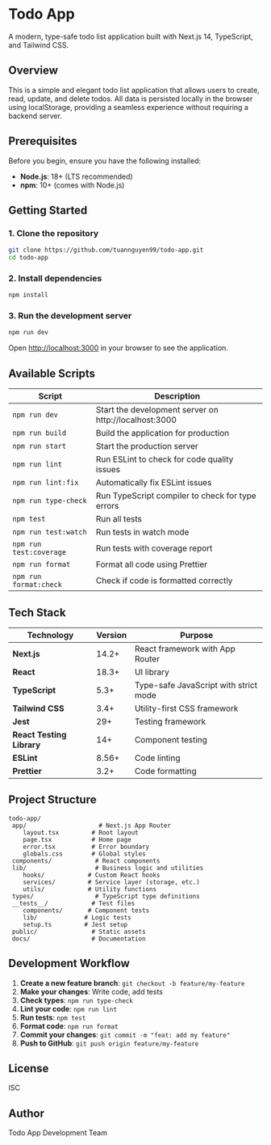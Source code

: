 ﻿# Todo App

A modern, type-safe todo list application built with Next.js 14, TypeScript, and Tailwind CSS.

## Overview

This is a simple and elegant todo list application that allows users to create, read, update, and delete todos. All data is persisted locally in the browser using localStorage, providing a seamless experience without requiring a backend server.

## Prerequisites

Before you begin, ensure you have the following installed:

- **Node.js**: 18+ (LTS recommended)
- **npm**: 10+ (comes with Node.js)

## Getting Started

### 1. Clone the repository

```bash
git clone https://github.com/tuannguyen99/todo-app.git
cd todo-app
```

### 2. Install dependencies

```bash
npm install
```

### 3. Run the development server

```bash
npm run dev
```

Open [http://localhost:3000](http://localhost:3000) in your browser to see the application.

## Available Scripts

| Script                  | Description                                           |
| ----------------------- | ----------------------------------------------------- |
| `npm run dev`           | Start the development server on http://localhost:3000 |
| `npm run build`         | Build the application for production                  |
| `npm run start`         | Start the production server                           |
| `npm run lint`          | Run ESLint to check for code quality issues           |
| `npm run lint:fix`      | Automatically fix ESLint issues                       |
| `npm run type-check`    | Run TypeScript compiler to check for type errors      |
| `npm test`              | Run all tests                                         |
| `npm run test:watch`    | Run tests in watch mode                               |
| `npm run test:coverage` | Run tests with coverage report                        |
| `npm run format`        | Format all code using Prettier                        |
| `npm run format:check`  | Check if code is formatted correctly                  |

## Tech Stack

| Technology                | Version | Purpose                               |
| ------------------------- | ------- | ------------------------------------- |
| **Next.js**               | 14.2+   | React framework with App Router       |
| **React**                 | 18.3+   | UI library                            |
| **TypeScript**            | 5.3+    | Type-safe JavaScript with strict mode |
| **Tailwind CSS**          | 3.4+    | Utility-first CSS framework           |
| **Jest**                  | 29+     | Testing framework                     |
| **React Testing Library** | 14+     | Component testing                     |
| **ESLint**                | 8.56+   | Code linting                          |
| **Prettier**              | 3.2+    | Code formatting                       |

## Project Structure

```
todo-app/
 app/                    # Next.js App Router
    layout.tsx         # Root layout
    page.tsx           # Home page
    error.tsx          # Error boundary
    globals.css        # Global styles
 components/            # React components
 lib/                   # Business logic and utilities
    hooks/            # Custom React hooks
    services/         # Service layer (storage, etc.)
    utils/            # Utility functions
 types/                 # TypeScript type definitions
 __tests__/            # Test files
    components/       # Component tests
    lib/             # Logic tests
    setup.ts         # Jest setup
 public/               # Static assets
 docs/                 # Documentation
```

## Development Workflow

1. **Create a new feature branch**: `git checkout -b feature/my-feature`
2. **Make your changes**: Write code, add tests
3. **Check types**: `npm run type-check`
4. **Lint your code**: `npm run lint`
5. **Run tests**: `npm test`
6. **Format code**: `npm run format`
7. **Commit your changes**: `git commit -m "feat: add my feature"`
8. **Push to GitHub**: `git push origin feature/my-feature`

## License

ISC

## Author

Todo App Development Team
